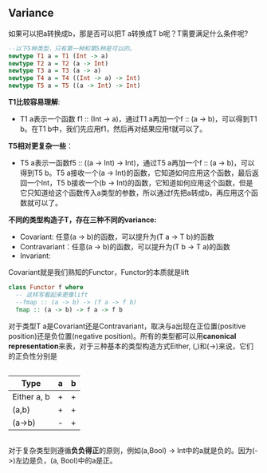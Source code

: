 ## Variance

如果可以把a转换成b，那是否可以把T a转换成T b呢？T需要满足什么条件呢?
```haskell
--以下5种类型，只有第一种和第5种是可以的。
newtype T1 a = T1 (Int -> a)
newtype T2 a = T2 (a -> Int)
newtype T3 a = T3 (a -> a)
newtype T4 a = T4 ((Int -> a) -> Int) 
newtype T5 a = T5 ((a -> Int) -> Int)

```
**T1比较容易理解**: 
- T1 a表示一个函数 f1 :: (Int -> a)，通过T1 a再加一个f :: (a -> b)，可以得到T1 b。在T1 b中，我们先应用f1，然后再对结果应用f就可以了。

**T5相对更复杂一些**：
- T5 a表示一函数f5 :: ((a -> Int) -> Int)，通过T5 a再加一个f :: (a -> b)，可以得到T5 b。T5 a接收一个(a -> Int)的函数，它知道如何应用这个函数，最后返回一个Int，T5 b接收一个(b -> Int)的函数，它知道如何应用这个函数，但是它只知道给这个函数传入a类型的参数，所以通过f先把a转成b，再应用这个函数就可以了。

**不同的类型构造子T，存在三种不同的variance:** 
- Covariant:  任意(a -> b)的函数，可以提升为(T a -> T b)的函数  
- Contravariant：任意(a -> b)的函数，可以提升为(T b -> T a)的函数  
- Invariant:  

Covariant就是我们熟知的Functor，Functor的本质就是lift
```haskell
class Functor f where
  -- 这样写看起来更像lift
  --fmap :: (a -> b) -> (f a -> f b)
  fmap :: (a -> b) -> f a -> f b
```

对于类型T a是Covariant还是Contravariant，取决与a出现在正位置(positive position)还是负位置(negative position)。所有的类型都可以用**canonical representation**来表，对于三种基本的类型构造方式Either, (,)和(->)来说，它们的正负性分别是

<div style="display: flex; justify-content: center;">

|Type|a|b|
|--|--|--|
|Either a, b|+|+|
|(a,b)|+|+|
|(a->b)|-|+|

</div>


对于复杂类型则遵循**负负得正**的原则，例如(a,Bool) -> Int中的a就是负的。因为(->)左边是负，(a, Bool)中的a是正。